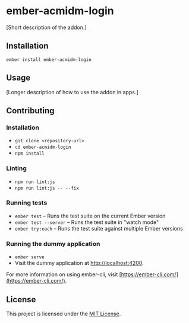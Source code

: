 ember-acmidm-login
==============================================================================

[Short description of the addon.]

Installation
------------------------------------------------------------------------------

```
ember install ember-acmidm-login
```


Usage
------------------------------------------------------------------------------

[Longer description of how to use the addon in apps.]


Contributing
------------------------------------------------------------------------------

### Installation

* `git clone <repository-url>`
* `cd ember-acmidm-login`
* `npm install`

### Linting

* `npm run lint:js`
* `npm run lint:js -- --fix`

### Running tests

* `ember test` – Runs the test suite on the current Ember version
* `ember test --server` – Runs the test suite in "watch mode"
* `ember try:each` – Runs the test suite against multiple Ember versions

### Running the dummy application

* `ember serve`
* Visit the dummy application at [http://localhost:4200](http://localhost:4200).

For more information on using ember-cli, visit [https://ember-cli.com/](https://ember-cli.com/).

License
------------------------------------------------------------------------------

This project is licensed under the [MIT License](LICENSE.md).
